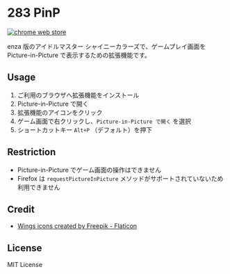 # 283 PinP

[![chrome web store](https://img.shields.io/chrome-web-store/v/gjpjhdmdbkiabejljimbnjdpmfdonpjb)](https://chromewebstore.google.com/detail/gjpjhdmdbkiabejljimbnjdpmfdonpjb)

enza 版のアイドルマスター シャイニーカラーズで、ゲームプレイ画面を Picture-in-Picture で表示するための拡張機能です。

## Usage

1. ご利用のブラウザへ拡張機能をインストール
1. Picture-in-Picture で開く
  1. 拡張機能のアイコンをクリック
  1. ゲーム画面で右クリックし、`Picture-in-Picture で開く` を選択
  1. ショートカットキー `Alt+P` （デフォルト）を押下

## Restriction

- Picture-in-Picture でゲーム画面の操作はできません
- Firefox は `requestPictureInPicture` メソッドがサポートされていないため利用できません

## Credit

- [Wings icons created by Freepik - Flaticon](https://www.flaticon.com/free-icons/wings)

## License

MIT License
